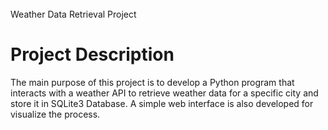 <br>
Weather Data Retrieval Project
<br>

# Project Description
The main purpose of this project is to develop a Python program that interacts with a weather API to retrieve weather data for a specific city and store it in SQLite3 Database. A simple web interface is also developed for visualize the process.
